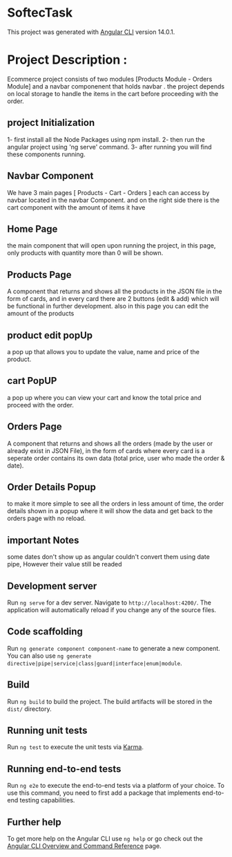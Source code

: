 # SoftecTask

This project was generated with [Angular CLI](https://github.com/angular/angular-cli) version 14.0.1.

# Project Description :

Ecommerce project consists of two modules [Products Module - Orders Module] and a navbar componenent that holds navbar .
the project depends on local storage to handle the items in the cart before proceeding with the order.

## project Initialization

 1- first install all the Node Packages using npm install.
 2- then run the angular project using 'ng serve' command.
 3- after running you will find these components running.
## Navbar Component 

We have 3 main pages [ Products - Cart - Orders ]
each can access by navbar located in the navbar Component.
and on the right side there is the cart component with the amount of items it have
## Home Page

the main component that will open upon running the project, in this page, only products with quantity more than 0 will be shown.

## Products Page

A component that returns and shows all the products in the JSON file in the form of cards, and in every card there are 2 buttons (edit & add) which will be functional in further development.
also in this page you can edit the amount of the products

## product edit popUp

 a pop up that allows you to update the value, name and price of the product.

 ## cart PopUP

  a pop up where you can view your cart and know the total price and proceed with the order.
 
## Orders Page 
 
 A component that returns and shows all the orders (made by the user or already exist in JSON File), in the form of cards where every card is a seperate order contains its own data (total price, user who made the order & date). 
 ## Order Details Popup  
 
to make it more simple to see all the orders in less amount of time, the order details shown in a popup where it will show the data and get back to the orders page with no reload.

## important Notes 

some dates don't show up as angular couldn't convert them using date pipe, However their value still be readed

## Development server

Run `ng serve` for a dev server. Navigate to `http://localhost:4200/`. The application will automatically reload if you change any of the source files.

## Code scaffolding

Run `ng generate component component-name` to generate a new component. You can also use `ng generate directive|pipe|service|class|guard|interface|enum|module`.

## Build

Run `ng build` to build the project. The build artifacts will be stored in the `dist/` directory.

## Running unit tests

Run `ng test` to execute the unit tests via [Karma](https://karma-runner.github.io).

## Running end-to-end tests

Run `ng e2e` to execute the end-to-end tests via a platform of your choice. To use this command, you need to first add a package that implements end-to-end testing capabilities.

## Further help

To get more help on the Angular CLI use `ng help` or go check out the [Angular CLI Overview and Command Reference](https://angular.io/cli) page.
